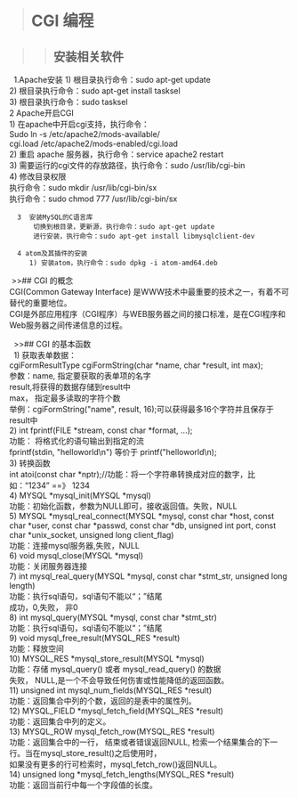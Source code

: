 ># CGI 编程  

 >>## 安装相关软件
      1.Apache安装
           1)	根目录执行命令：sudo apt-get update          
           2)	根目录执行命令：sudo apt-get install tasksel          
           3)	根目录执行命令：sudo tasksel     
        2	Apache开启CGI  
         1)	在apache中开启cgi支持，执行命令：  
              Sudo ln -s /etc/apache2/mods-available/  
              cgi.load /etc/apache2/mods-enabled/cgi.load  
         2)	重启 apache 服务器，执行命令：service apache2 restart  
         3)	需要运行的cgi文件的存放路径，执行命令：sudo /usr/lib/cgi-bin  
         4)	修改目录权限  
              执行命令：sudo mkdir /usr/lib/cgi-bin/sx  
              执行命令：sudo chmod 777 /usr/lib/cgi-bin/sx  

      3	 安装MySQL的C语言库  
          切换到根目录，更新源，执行命令：sudo apt-get update  
          进行安装，执行命令：sudo apt-get install libmysqlclient-dev  

      4	atom及其插件的安装  
         1)	安装atom，执行命令：sudo dpkg -i atom-amd64.deb  

  >>## CGI 的概念  
        CGI(Common Gateway Interface) 是WWW技术中最重要的技术之一，有着不可替代的重要地位。    
        CGI是外部应用程序（CGI程序）与WEB服务器之间的接口标准，是在CGI程序和Web服务器之间传递信息的过程。  
         
   >>## CGI 的基本函数  
        1)	获取表单数据：  
              cgiFormResultType cgiFormString(char *name, char *result, int max);  
              参数：name, 指定要获取的表单项的名字  
              result,将获得的数据存储到result中  
              max， 指定最多读取的字符个数  
              举例：cgiFormString("name", result,  16);可以获得最多16个字符并且保存于result中  
        2)	int fprintf(FILE *stream, const char *format, ...);  
            功能： 将格式化的语句输出到指定的流  
            fprintf(stdin, "helloworld\n") 等价于 printf("helloworld\n);  
        3)	转换函数  
             int atoi(const char *nptr);//功能：将一个字符串转换成对应的数字，比如：“1234” ==》 1234  
        4)	MYSQL *mysql_init(MYSQL *mysql)  
             功能：初始化函数，参数为NULL即可，接收返回值。失败，NULL  
        5)	MYSQL *mysql_real_connect(MYSQL *mysql, const char *host, const char *user, const char *passwd, const char *db,                    unsigned int port, const char *unix_socket, unsigned long client_flag)   
             功能：连接mysql服务器,失败，NULL   
        6)	 void mysql_close(MYSQL *mysql)  
             功能：关闭服务器连接  
        7)	int mysql_real_query(MYSQL *mysql, const char *stmt_str, unsigned long length)  
             功能：执行sql语句，sql语句不能以“；”结尾  
             成功，0,失败， 非0  
        8)	int mysql_query(MYSQL *mysql, const char *stmt_str)  
             功能：执行sql语句，sql语句不能以“；”结尾  
        9)	void mysql_free_result(MYSQL_RES *result)  
              功能：释放空间  
       10)	MYSQL_RES *mysql_store_result(MYSQL *mysql)  
              功能：存储 mysql_query()  或者  mysql_read_query() 的数据  
              失败， NULL,是一个不会导致任何伤害或性能降低的返回函数。  
       11)	unsigned int mysql_num_fields(MYSQL_RES *result)     
              功能：返回集合中列的个数，返回的是表中的属性列。  
       12)	MYSQL_FIELD *mysql_fetch_field(MYSQL_RES *result)  
              功能：返回集合中列的定义。  
       13)	MYSQL_ROW mysql_fetch_row(MYSQL_RES *result)  
             功能：返回集合中的一行， 结束或者错误返回NULL, 检索一个结果集合的下一行。当在mysql_store_result()之后使用时，    
             如果没有更多的行可检索时，mysql_fetch_row()返回NULL。  
       14)	unsigned long *mysql_fetch_lengths(MYSQL_RES *result)  
             功能：返回当前行中每一个字段值的长度。  

     
